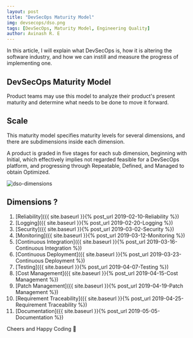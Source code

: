 ```yaml
---
layout: post
title: "DevSecOps Maturity Model"
img: devsecops/dso.png
tags: [DevSecOps, Maturity Model, Engineering Quality]
author: Avinash R. E
---
```

In this article, I will explain what DevSecOps is, how it is altering the software industry, and how we can instill and measure the progress of implementing one.

## DevSecOps Maturity Model

Product teams may use this model to analyze their product's present maturity and determine what needs to be done to move it forward.

## Scale

This maturity model specifies maturity levels for several dimensions, and there are subdimensions inside each dimension.

A product is graded in five stages for each sub dimension, beginning with Initial, which effectively implies not regarded feasible for a DevSecOps platform, and progressing through Repeatable, Defined, and Managed to obtain Optimized.

![dso-dimensions]({{site.baseurl}}/assets/img/devsecops/dso-dimensions.png)

## Dimensions ?

1. [Reliability]({{ site.baseurl }}{% post_url 2019-02-10-Reliability %})
2. [Logging]({{ site.baseurl }}{% post_url 2019-02-20-Logging %})
3. [Security]({{ site.baseurl }}{% post_url 2019-03-02-Security %})
4. [Monitoring]({{ site.baseurl }}{% post_url 2019-03-12-Monitoring %})
5. [Continuous Integration]({{ site.baseurl }}{% post_url 2019-03-16-Continuous Integration %})
6. [Continuous Deployment]({{ site.baseurl }}{% post_url 2019-03-23-Continuous Deployment %})
7. [Testing]({{ site.baseurl }}{% post_url 2019-04-07-Testing %})
8. [Cost Management]({{ site.baseurl }}{% post_url 2019-04-15-Cost Management %})
9. [Patch Management]({{ site.baseurl }}{% post_url 2019-04-19-Patch Management %})
10. [Requirement Traceability]({{ site.baseurl }}{% post_url 2019-04-25-Requirement Traceability %})
11. [Documentation]({{ site.baseurl }}{% post_url 2019-05-05-Documentation %})


Cheers and Happy Coding 🤘
